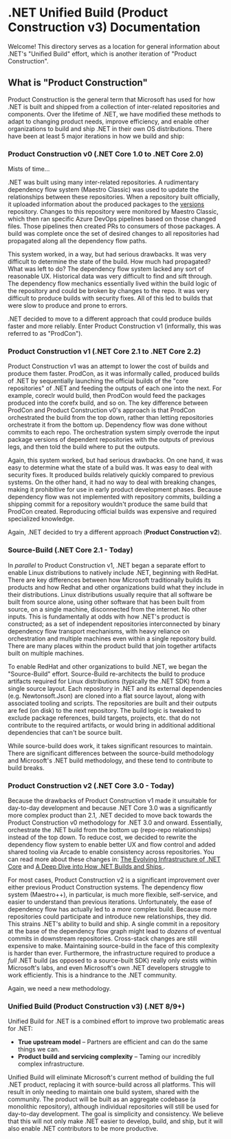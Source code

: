 # .NET Unified Build (Product Construction v3) Documentation

Welcome! This directory serves as a location for general information about .NET's "Unified Build" effort, which is another iteration of "Product Construction".

## What is "Product Construction"

Product Construction is the general term that Microsoft has used for how .NET is built and shipped from a collection of inter-related repositories and components. Over the lifetime of .NET, we have modified these methods to adapt to changing product needs, improve efficiency, and enable other organizations to build and ship .NET in their own OS distributions. There have been at least 5 major iterations in how we build and ship:

### **Product Construction v0 (.NET Core 1.0 to .NET Core 2.0)**

Mists of time...

.NET was built using many inter-related repositories. A rudimentary dependency flow system (Maestro Classic) was used to update the relationships between these repositories. When a repository built officially, it uploaded information about the produced packages to the [versions](https://github.com/dotnet/versions) repository. Changes to this repository were monitored by Maestro Classic, which then ran specific Azure DevOps pipelines based on those changed files. Those pipelines then created PRs to consumers of those packages. A build was complete once the set of desired changes to all repositories had propagated along all the dependency flow paths.

This system worked, in a way, but had serious drawbacks. It was very difficult to determine the state of the build. How much had propagated? What was left to do? The dependency flow system lacked any sort of reasonable UX. Historical data was very difficult to find and sift through. The dependency flow mechanics essentially lived within the build logic of the repository and could be broken by changes to the repo. It was very difficult to produce builds with security fixes. All of this led to builds that were slow to produce and prone to errors.

.NET decided to move to a different approach that could produce builds faster and more reliably. Enter Product Construction v1 (informally, this was referred to as "ProdCon").

### **Product Construction v1 (.NET Core 2.1 to .NET Core 2.2)**

Product Construction v1 was an attempt to lower the cost of builds and produce them faster. ProdCon, as it was informally called, produced builds of .NET by sequentially launching the official builds of the "core repositories" of .NET and feeding the outputs of each one into the next. For example, coreclr would build, then ProdCon would feed the packages produced into the corefx build, and so on. The key difference between ProdCon and Product Construction v0's approach is that ProdCon orchestrated the build from the top down, rather than letting repositories orchestrate it from the bottom up. Dependency flow was done without commits to each repo. The orchestration system simply overrode the input package versions of dependent repositories with the outputs of previous legs, and then told the build where to put the outputs.

Again, this system worked, but had serious drawbacks. On one hand, it was easy to determine what the state of a build was. It was easy to deal with security fixes. It produced builds relatively quickly compared to previous systems. On the other hand, it had no way to deal with breaking changes, making it prohibitive for use in early product development phases. Because dependency flow was not implemented with repository commits, building a shipping commit for a repository wouldn't produce the same build that ProdCon created. Reproducing official builds was expensive and required specialized knowledge.

Again, .NET decided to try a different approach (**Product Construction v2**).

### **Source-Build (.NET Core 2.1 - Today)**

In *parallel* to Product Construction v1, .NET began a separate effort to enable Linux distributions to natively include .NET, beginning with RedHat. There are key differences between how Microsoft traditionally builds its products and how Redhat and other organizations build what they include in their distributions. Linux distributions usually require that all software be built from source alone, using other software that has been built from source, on a single machine, disconnected from the internet. No other inputs. This is fundamentally at odds with how .NET's product is constructed; as a set of independent repositories interconnected by binary dependency flow transport mechanisms, with heavy reliance on orchestration and multiple machines even within a single repository build. There are many places within the product build that join together artifacts built on multiple machines.

To enable RedHat and other organizations to build .NET, we began the "Source-Build" effort. Source-Build re-architects the build to produce artifacts required for Linux distributions (typically the .NET SDK) from a single source layout. Each repository in .NET and its external dependencies (e.g. Newtonsoft.Json) are cloned into a flat source layout, along with associated tooling and scripts. The repositories are built and their outputs are fed (on disk) to the next repository. The build logic is tweaked to exclude package references, build targets, projects, etc. that do not contribute to the required artifacts, or would bring in additional additional dependencies that can't be source built.

While source-build does work, it takes significant resources to maintain. There are significant differences between the source-build methodology and Microsoft's .NET build methodology, and these tend to contribute to build breaks.

### **Product Construction v2 (.NET Core 3.0 - Today)**

Because the drawbacks of Product Construction v1 made it unsuitable for day-to-day development and because .NET Core 3.0 was a significantly more complex product than 2.1, .NET decided to move back towards the Product Construction v0 methodology for .NET 3.0 and onward. Essentially, orchestrate the .NET build from the bottom up (repo-repo relationships) instead of the top down. To reduce cost, we decided to rewrite the dependency flow system to enable better UX and flow control and added shared tooling via Arcade to enable consistency across repositories. You can read more about these changes in: [The Evolving Infrastructure of .NET Core](https://devblogs.microsoft.com/dotnet/the-evolving-infrastructure-of-net-core/) and [A Deep Dive into How .NET Builds and Ships
](https://devblogs.microsoft.com/dotnet/a-deep-dive-into-how-net-builds-and-ships/).

For most cases, Product Construction v2 is a significant improvement over either previous Product Construction systems. The dependency flow system (Maestro++), in particular, is much more flexible, self-service, and easier to understand than previous iterations. Unfortunately, the ease of dependency flow has actually led to a *more* complex build. Because more repositories could participate and introduce new relationships, they did. This strains .NET's ability to build and ship. A single commit in a repository at the base of the dependency flow graph might lead to *dozens* of eventual commits in downstream repositories. Cross-stack changes are still expensive to make. Maintaining source-build in the face of this complexity is harder than ever. Furthermore, the infrastructure required to produce a *full* .NET build (as opposed to a source-built SDK) really only exists within Microsoft's labs, and even Microsoft's own .NET developers struggle to work efficiently. This is a hindrance to the .NET community.

Again, we need a new methodology.

### **Unified Build (Product Construction v3) (.NET 8/9+)**

Unified Build for .NET is a combined effort to improve two problematic areas for .NET:
- **True upstream model** – Partners are efficient and can do the same things we can.
- **Product build and servicing complexity** – Taming our incredibly complex infrastructure.

Unified Build will eliminate Microsoft's current method of building the full .NET product, replacing it with source-build across all platforms. This will result in only needing to maintain one build system, shared with the community. The product will be built as an aggregate codebase (a monolithic repository), although individual repositories will still be used for day-to-day development. The goal is simplicity and consistency. We believe that this will not only make .NET easier to develop, build, and ship, but it will also enable .NET contributors to be more productive.